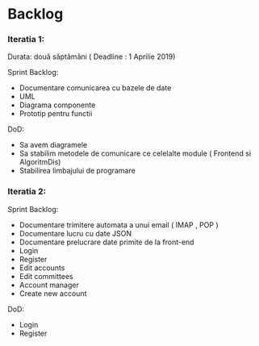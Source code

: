 <h1> Backlog </h1>

<h3>Iteratia 1:</h3>

Durata: două săptămâni ( Deadline : 1 Aprilie 2019)

<p>Sprint Backlog:</>
 <ul>
 
  <li>Documentare comunicarea cu bazele de date </li>
  <li>UML </li>
  <li>Diagrama componente </li>
  <li>Prototip pentru functii </li>
  
 </ul>
   
<p>DoD:</p>
 <ul>
  <li>Sa avem diagramele </li>
  <li>Sa stabilim metodele de comunicare ce celelalte module ( Frontend si AlgoritmDis) </li>
  <li>Stabilirea limbajului de programare</li>
 </ul>


<h3>Iteratia 2:</h3>

<p>Sprint Backlog:</p>
 <ul>
  <li>Documentare trimitere automata a unui email ( IMAP , POP ) </li>
  <li>Documentare lucru cu date JSON </li>
  <li>Documentare prelucrare date primite de la front-end</li>
  <li>Login</li>
  <li>Register</li>
  <li>Edit accounts</li>
  <li>Edit committees</li>
  <li>Account manager</li>
  <li>Create new account</li>
 </ul>
 
<p>DoD:</p>
 <ul>
  <li>Login</li>
  <li>Register</li>
 </ul>
